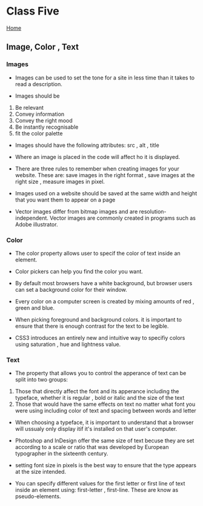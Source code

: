 # Class Five

[Home](https://daviey52.github.io/reading-notes/)

## Image, Color , Text

### Images

* Images can be used to set the tone for a site in less time than it takes to read a description.

* Images should be

1. Be relevant
2. Convey information
3. Convey the right mood
4. Be instantly recognisable
5. fit the color palette

* Images should have the following attributes: src , alt , title

* Where an image is placed in the code will affect ho it is displayed.

* There are three rules to remember when creating images for your website. These are: save images in the right format , save images at the right size , measure images in pixel.

* Images used on a website should be saved at the same width and height that you want them to appear on a page

* Vector images differ from bitmap images and are resolution-independent. Vector images are commonly created in programs such as Adobe illustrator.

### Color

* The color property allows user to specif the color of text inside an element.

* Color pickers can help you find the color you want.

* By default most browsers have a white background, but browser users can set a background color for their window.

* Every color on a computer screen is created by mixing amounts of red , green and blue.

* When picking foreground and background colors. it is important to ensure that there is enough contrast for the text to be legible.

* CSS3 introduces an entirely new and intuitive way to specifiy colors using saturation , hue and lightness value.

### Text

* The property that allows you to control the apperance of text can be split into two groups:

1. Those that directly affect the font and its apperance including the typeface, whether it is regular , bold or italic and the size of the text
2. Those that would have the same effects on text no matter what font you were using including color of text and spacing between words and letter

* When choosing a typeface, it is important to understand that a browser will ussualy only display itif it's installed on that user's computer.

* Photoshop and InDesign offer the same size of text becuse they are set according to a scale or ratio that was developed by European typographer in the sixteenth century.

* setting font size in pixels is the best way to ensure that the type appears at the size intended.

* You can specify different values for the first letter or first line of text inside an element using: first-letter , first-line. These are know as pseudo-elements.

